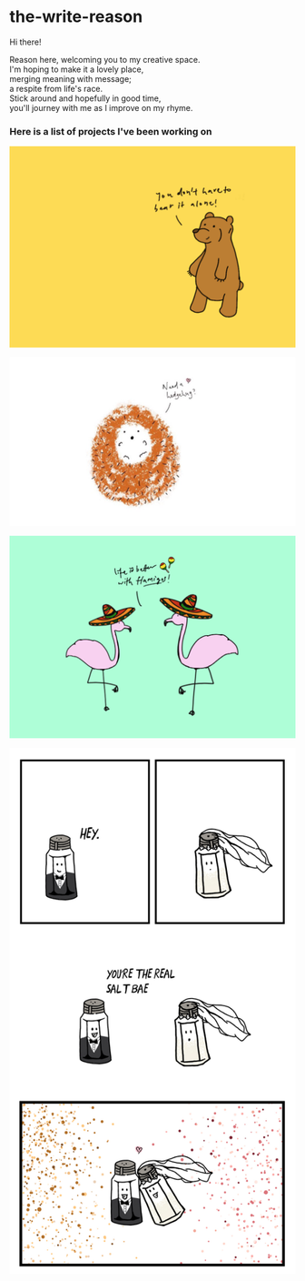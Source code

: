 # the-write-reason

Hi there!

Reason here, welcoming you to my creative space.
</br> I'm hoping to make it a lovely place,
</br> merging meaning with message; 
</br> a respite from life's race.
</br> Stick around and hopefully in good time, 
</br> you'll journey with me as I improve on my rhyme.



<h3>Here is a list of projects I've been working on</h3>

![](Bear_Postcard.jpg)

![](Hedgehog_Postcard.jpeg)

![](Flamingo_Postcard.jpg)

![](Bookmark_B.jpg)

